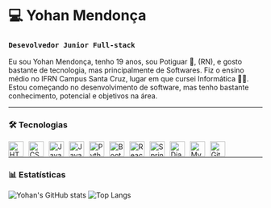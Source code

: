 # 💻 Yohan Mendonça

### `Desevolvedor Junior Full-stack`

Eu sou Yohan Mendonça, tenho 19 anos, sou Potiguar 🍤, (RN), e gosto bastante de tecnologia, mas principalmente de Softwares. Fiz o ensino médio no IFRN Campus Santa Cruz, lugar em que cursei Informática 👨‍💻. Estou começando no desenvolvimento de software, mas tenho bastante conhecimento, potencial e objetivos na área.

---

### 🛠️ Tecnologias

<img 
align="left"
alt="HTML5"
title="HTML5"
width="30px"
style="margin-right: 10px;"
src="https://cdn.jsdelivr.net/gh/devicons/devicon@latest/icons/html5/html5-original.svg"/>
<img 
align="left"
alt="CSS3"
title="CSS3"
width="30px"
style="margin-right: 10px;"
src="https://cdn.jsdelivr.net/gh/devicons/devicon@latest/icons/css3/css3-original.svg" />
<img
align="left"
alt="Javascript"
title="Javascript"
width="30px"
style="margin-right: 10px;"
src="https://cdn.jsdelivr.net/gh/devicons/devicon@latest/icons/javascript/javascript-original.svg" />
<img
align="left"
alt="Java"
title="Java"
width="30px"
style="margin-right: 10px;"
src="https://cdn.jsdelivr.net/gh/devicons/devicon@latest/icons/java/java-original.svg" />
<img 
align="left"
alt="Python"
title="Python"
width="30px"
style="margin-right: 10px;"
src="https://cdn.jsdelivr.net/gh/devicons/devicon@latest/icons/python/python-original.svg" />
<img
align="left"
alt="Bootstrap"
title="Bootstrap"
width="30px"
style="margin-right: 10px;" 
src="https://cdn.jsdelivr.net/gh/devicons/devicon@latest/icons/bootstrap/bootstrap-original.svg" />
<img
align="left"
alt="React"
title="React"
width="30px"
style="margin-right: 10px;"
src="https://cdn.jsdelivr.net/gh/devicons/devicon@latest/icons/react/react-original.svg" />
<img
align="left"
alt="Spring"
title="Spring"
width="30px"
style="margin-right: 10px;"
src="https://cdn.jsdelivr.net/gh/devicons/devicon@latest/icons/spring/spring-original.svg" />
<img 
align="left"
alt="Django"
title="Django"
width="30px"
style="margin-right: 10px;"
src="https://cdn.jsdelivr.net/gh/devicons/devicon@latest/icons/django/django-plain.svg" />
<img
align="left"
alt="MySQL"
title="MySQL"
width="30px"
style="margin-right: 10px;"
src="https://cdn.jsdelivr.net/gh/devicons/devicon@latest/icons/mysql/mysql-original.svg" />
<img
align="left"
alt="Git"
title="Git"
width="30px"
style="margin-right: 10px;"
src="https://cdn.jsdelivr.net/gh/devicons/devicon@latest/icons/git/git-original.svg" />
<br/>

---

### 📊 Estatísticas

![Yohan's GitHub stats](https://github-readme-stats.vercel.app/api?username=yohanDev6&show_icons=true&theme=dark) ![Top Langs](https://github-readme-stats.vercel.app/api/top-langs/?username=yohanDev6&layout=compact&theme=dark)
